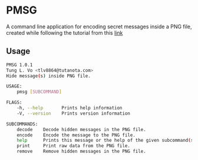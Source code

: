 # PMSG

A command line application for encoding secret messages inside a PNG file, created while following the tutorial from this [link](https://picklenerd.github.io/pngme_book/)


## Usage

```bash
PMSG 1.0.1
Tung L. Vo <tlv8864@tutanota.com>
Hide message(s) inside PNG file.

USAGE:
    pmsg [SUBCOMMAND]

FLAGS:
    -h, --help       Prints help information
    -V, --version    Prints version information

SUBCOMMANDS:
    decode    Decode hidden messages in the PNG file.
    encode    Encode the message to the PNG file.
    help      Prints this message or the help of the given subcommand(s)
    print     Print raw data from the PNG file.
    remove    Remove hidden messages in the PNG file.
```
